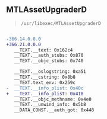## MTLAssetUpgraderD

> `/usr/libexec/MTLAssetUpgraderD`

```diff

-366.14.0.0.0
+366.21.0.0.0
   __TEXT.__text: 0x162c4
   __TEXT.__auth_stubs: 0x870
   __TEXT.__objc_stubs: 0x740

   __TEXT.__oslogstring: 0xa51
   __TEXT.__cstring: 0x8b8
   __TEXT.text_env: 0x259c
-  __TEXT.__info_plist: 0x40c
+  __TEXT.__info_plist: 0x418
   __TEXT.__objc_methname: 0x4e0
   __TEXT.__unwind_info: 0x5b8
   __DATA_CONST.__auth_got: 0x448

```
